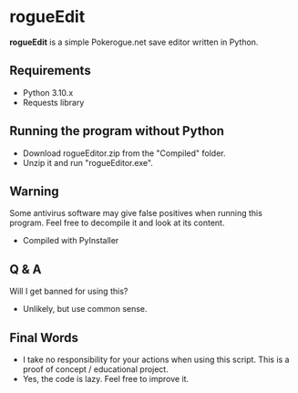 # rogueEdit

**rogueEdit** is a simple Pokerogue.net save editor written in Python.

## Requirements

- Python 3.10.x
- Requests library

## Running the program without Python

- Download rogueEditor.zip from the "Compiled" folder.
- Unzip it and run "rogueEditor.exe".

## Warning

Some antivirus software may give false positives when running this program.
Feel free to decompile it and look at its content.
- Compiled with PyInstaller

## Q & A

Will I get banned for using this?
- Unlikely, but use common sense.

## Final Words

- I take no responsibility for your actions when using this script.
This is a proof of concept / educational project.
- Yes, the code is lazy. 
Feel free to improve it.
